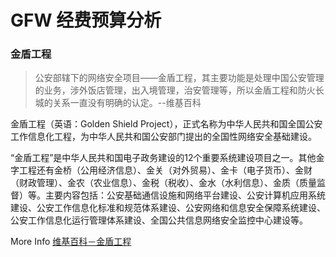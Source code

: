 # GFW 经费预算分析

### 金盾工程
>公安部辖下的网络安全项目——金盾工程，其主要功能是处理中国公安管理的业务，涉外饭店管理，出入境管理，治安管理等，所以金盾工程和防火长城的关系一直没有明确的认定。--维基百科

金盾工程（英语：Golden Shield Project），正式名称为中华人民共和国全国公安工作信息化工程，为中华人民共和国公安部门提出的全国性网络安全基础建设。

“金盾工程”是中华人民共和国电子政务建设的12个重要系统建设项目之一。其他金字工程还有金桥（公用经济信息）、金关（对外贸易）、金卡（电子货币）、金财（财政管理）、金农（农业信息）、金税（税收）、金水（水利信息）、金质（质量监督）等。主要内容包括：公安基础通信设施和网络平台建设、公安计算机应用系统建设、公安工作信息化标准和规范体系建设、公安网络和信息安全保障系统建设、公安工作信息化运行管理体系建设、全国公共信息网络安全监控中心建设等。

More Info [维基百科－金盾工程](data/jing)
